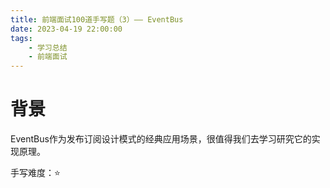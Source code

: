 ```yaml
---
title: 前端面试100道手写题（3）—— EventBus
date: 2023-04-19 22:00:00
tags:
    - 学习总结
    - 前端面试
---
```


# 背景

EventBus作为发布订阅设计模式的经典应用场景，很值得我们去学习研究它的实现原理。

手写难度：⭐️

<!-- more -->



